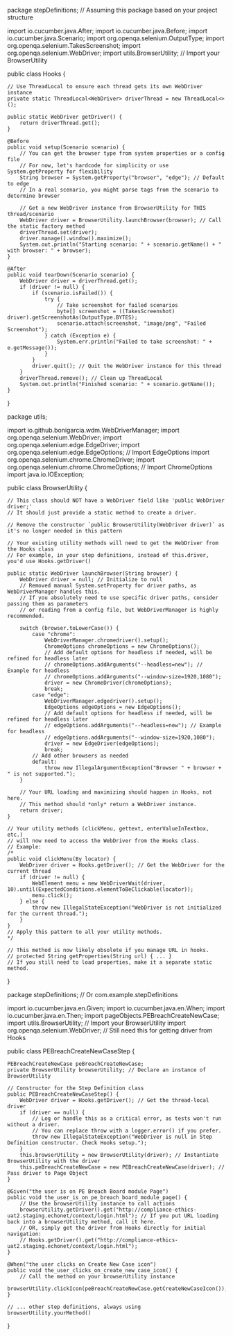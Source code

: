 package stepDefinitions; // Assuming this package based on your project structure

import io.cucumber.java.After;
import io.cucumber.java.Before;
import io.cucumber.java.Scenario;
import org.openqa.selenium.OutputType;
import org.openqa.selenium.TakesScreenshot;
import org.openqa.selenium.WebDriver;
import utils.BrowserUtility; // Import your BrowserUtility

public class Hooks {

    // Use ThreadLocal to ensure each thread gets its own WebDriver instance
    private static ThreadLocal<WebDriver> driverThread = new ThreadLocal<>();

    public static WebDriver getDriver() {
        return driverThread.get();
    }

    @Before
    public void setup(Scenario scenario) {
        // You can get the browser type from system properties or a config file
        // For now, let's hardcode for simplicity or use System.getProperty for flexibility
        String browser = System.getProperty("browser", "edge"); // Default to edge
        // In a real scenario, you might parse tags from the scenario to determine browser

        // Get a new WebDriver instance from BrowserUtility for THIS thread/scenario
        WebDriver driver = BrowserUtility.launchBrowser(browser); // Call the static factory method
        driverThread.set(driver);
        driver.manage().window().maximize();
        System.out.println("Starting scenario: " + scenario.getName() + " with browser: " + browser);
    }

    @After
    public void tearDown(Scenario scenario) {
        WebDriver driver = driverThread.get();
        if (driver != null) {
            if (scenario.isFailed()) {
                try {
                    // Take screenshot for failed scenarios
                    byte[] screenshot = ((TakesScreenshot) driver).getScreenshotAs(OutputType.BYTES);
                    scenario.attach(screenshot, "image/png", "Failed Screenshot");
                } catch (Exception e) {
                    System.err.println("Failed to take screenshot: " + e.getMessage());
                }
            }
            driver.quit(); // Quit the WebDriver instance for this thread
        }
        driverThread.remove(); // Clean up ThreadLocal
        System.out.println("Finished scenario: " + scenario.getName());
    }
}

package utils;

import io.github.bonigarcia.wdm.WebDriverManager;
import org.openqa.selenium.WebDriver;
import org.openqa.selenium.edge.EdgeDriver;
import org.openqa.selenium.edge.EdgeOptions; // Import EdgeOptions
import org.openqa.selenium.chrome.ChromeDriver;
import org.openqa.selenium.chrome.ChromeOptions; // Import ChromeOptions
import java.io.IOException;

public class BrowserUtility {

    // This class should NOT have a WebDriver field like 'public WebDriver driver;'
    // It should just provide a static method to create a driver.

    // Remove the constructor `public BrowserUtility(WebDriver driver)` as it's no longer needed in this pattern

    // Your existing utility methods will need to get the WebDriver from the Hooks class
    // For example, in your step definitions, instead of this.driver, you'd use Hooks.getDriver()

    public static WebDriver launchBrowser(String browser) {
        WebDriver driver = null; // Initialize to null
        // Removed manual System.setProperty for driver paths, as WebDriverManager handles this.
        // If you absolutely need to use specific driver paths, consider passing them as parameters
        // or reading from a config file, but WebDriverManager is highly recommended.

        switch (browser.toLowerCase()) {
            case "chrome":
                WebDriverManager.chromedriver().setup();
                ChromeOptions chromeOptions = new ChromeOptions();
                // Add default options for headless if needed, will be refined for headless later
                // chromeOptions.addArguments("--headless=new"); // Example for headless
                // chromeOptions.addArguments("--window-size=1920,1080");
                driver = new ChromeDriver(chromeOptions);
                break;
            case "edge":
                WebDriverManager.edgedriver().setup();
                EdgeOptions edgeOptions = new EdgeOptions();
                // Add default options for headless if needed, will be refined for headless later
                // edgeOptions.addArguments("--headless=new"); // Example for headless
                // edgeOptions.addArguments("--window-size=1920,1080");
                driver = new EdgeDriver(edgeOptions);
                break;
            // Add other browsers as needed
            default:
                throw new IllegalArgumentException("Browser " + browser + " is not supported.");
        }

        // Your URL loading and maximizing should happen in Hooks, not here.
        // This method should *only* return a WebDriver instance.
        return driver;
    }

    // Your utility methods (clickMenu, gettext, enterValueInTextbox, etc.)
    // will now need to access the WebDriver from the Hooks class.
    // Example:
    /*
    public void clickMenu(By locator) {
        WebDriver driver = Hooks.getDriver(); // Get the WebDriver for the current thread
        if (driver != null) {
            WebElement menu = new WebDriverWait(driver, 10).until(ExpectedConditions.elementToBeClickable(locator));
            menu.click();
        } else {
            throw new IllegalStateException("WebDriver is not initialized for the current thread.");
        }
    }
    // Apply this pattern to all your utility methods.
    */

    // This method is now likely obsolete if you manage URL in hooks.
    // protected String getProperties(String url) { ... }
    // If you still need to load properties, make it a separate static method.
}

package stepDefinitions; // Or com.example.stepDefinitions

import io.cucumber.java.en.Given;
import io.cucumber.java.en.When;
import io.cucumber.java.en.Then;
import pageObjects.PEBreachCreateNewCase;
import utils.BrowserUtility; // Import your BrowserUtility
import org.openqa.selenium.WebDriver; // Still need this for getting driver from Hooks

public class PEBreachCreateNewCaseStep {

    PEBreachCreateNewCase peBreachCreateNewCase;
    private BrowserUtility browserUtility; // Declare an instance of BrowserUtility

    // Constructor for the Step Definition class
    public PEBreachCreateNewCaseStep() {
        WebDriver driver = Hooks.getDriver(); // Get the thread-local driver
        if (driver == null) {
            // Log or handle this as a critical error, as tests won't run without a driver.
            // You can replace throw with a logger.error() if you prefer.
            throw new IllegalStateException("WebDriver is null in Step Definition constructor. Check Hooks setup.");
        }
        this.browserUtility = new BrowserUtility(driver); // Instantiate BrowserUtility with the driver
        this.peBreachCreateNewCase = new PEBreachCreateNewCase(driver); // Pass driver to Page Object
    }

    @Given("the user is on PE Breach Board module Page")
    public void the_user_is_on_pe_breach_board_module_page() {
        // Use the browserUtility instance to call actions
        browserUtility.getDriver().get("http://compliance-ethics-uat2.staging.echonet/context/login.html"); // If you put URL loading back into a browserUtility method, call it here.
        // OR, simply get the driver from Hooks directly for initial navigation:
        // Hooks.getDriver().get("http://compliance-ethics-uat2.staging.echonet/context/login.html");
    }

    @When("the user clicks on Create New Case icon")
    public void the_user_clicks_on_create_new_case_icon() {
        // Call the method on your browserUtility instance
        browserUtility.clickIcon(peBreachCreateNewCase.getCreateNewCaseIcon());
    }

    // ... other step definitions, always using browserUtility.yourMethod()
}
